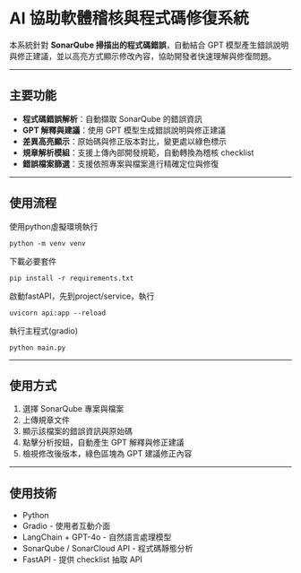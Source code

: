 # AI 協助軟體稽核與程式碼修復系統

本系統針對 **SonarQube 掃描出的程式碼錯誤**，自動結合 GPT 模型產生錯誤說明與修正建議，並以高亮方式顯示修改內容，協助開發者快速理解與修復問題。

---

## 主要功能

- **程式碼錯誤解析**：自動擷取 SonarQube 的錯誤資訊
- **GPT 解釋與建議**：使用 GPT 模型生成錯誤說明與修正建議
- **差異高亮顯示**：原始碼與修正版本對比，變更處以綠色標示
- **規章解析模組**：支援上傳內部開發規範，自動轉換為稽核 checklist
- **錯誤檔案篩選**：支援依照專案與檔案進行精確定位與修復

---

## 使用流程
使用python虛擬環境執行
```shell
python -m venv venv
```
下載必要套件
```shell
pip install -r requirements.txt
```
啟動fastAPI，先到project/service，執行
```shell
uvicorn api:app --reload
```
執行主程式(gradio)
```shell
python main.py
```

--- 

## 使用方式
1. 選擇 SonarQube 專案與檔案
2. 上傳規章文件
3. 顯示該檔案的錯誤資訊與原始碼
4. 點擊分析按鈕，自動產生 GPT 解釋與修正建議
5. 檢視修改後版本，綠色區塊為 GPT 建議修正內容

---

## 使用技術
- Python
- Gradio - 使用者互動介面
- LangChain + GPT-4o - 自然語言處理模型
- SonarQube / SonarCloud API - 程式碼靜態分析
- FastAPI - 提供 checklist 抽取 API
